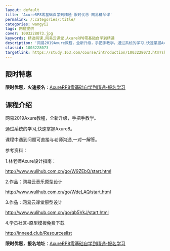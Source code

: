```yaml
---
layout: default
title: 'AxureRP8零基础自学到精通-限时优惠-网易精品课'
permalink: /:categories/:title/
categories: wangyi2
tags: 网易提供
cover: 1003228073.jpg
keywords: 精选网课,网易云课堂,AxureRP8零基础自学到精通
description: '网易2019Axure教程，全新升级，手把手教学。通过系统的学习,快速掌握Axure8。课程中遇到问题可直接与老师沟通,'
classid: 1003228073
targetlink: https://study.163.com/course/introduction/1003228073.htm?share=1&shareId=1025206652&utm_campaign=share&utm_medium=iphoneShare&utm_source=&utm_u=1025206652
---
```


## 限时特惠

**限时优惠，火速报名**：[AxureRP8零基础自学到精通-报名学习](https://study.163.com/course/introduction/1003228073.htm?share=1&shareId=1025206652&utm_campaign=share&utm_medium=iphoneShare&utm_source=&utm_u=1025206652)

## 课程介绍

网易2019Axure教程，全新升级，手把手教学。

通过系统的学习,快速掌握Axure8。

课程中遇到问题可直接与老师沟通,一对一解答。

参考资料：

1.林老师Axure设计指南：

http://www.wulihub.com.cn/go/W9ZEbQ/start.html

2.作品：网易云音乐原型设计

http://www.wulihub.com.cn/go/WdeLAQ/start.html

3.作品：网易云课堂原型设计

http://www.wulihub.com.cn/go/qb5VkJ/start.html

4.学员社区-原型模板免费下载

http://inneed.club/Resourceslist

**限时优惠，报名地址**：[AxureRP8零基础自学到精通-报名学习](https://study.163.com/course/introduction/1003228073.htm?share=1&shareId=1025206652&utm_campaign=share&utm_medium=iphoneShare&utm_source=&utm_u=1025206652)

